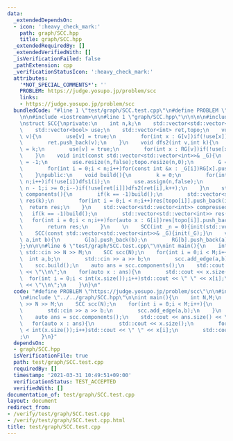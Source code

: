 ```yaml
---
data:
  _extendedDependsOn:
  - icon: ':heavy_check_mark:'
    path: graph/SCC.hpp
    title: graph/SCC.hpp
  _extendedRequiredBy: []
  _extendedVerifiedWith: []
  _isVerificationFailed: false
  _pathExtension: cpp
  _verificationStatusIcon: ':heavy_check_mark:'
  attributes:
    '*NOT_SPECIAL_COMMENTS*': ''
    PROBLEM: https://judge.yosupo.jp/problem/scc
    links:
    - https://judge.yosupo.jp/problem/scc
  bundledCode: "#line 1 \"test/graph/SCC.test.cpp\"\n#define PROBLEM \"https://judge.yosupo.jp/problem/scc\"\
    \n\n#include <iostream>\n\n#line 1 \"graph/SCC.hpp\"\n\n\n\n#include <vector>\n\
    \nstruct SCC{\nprivate:\n    int n,k;\n    std::vector<std::vector<int>> G,RG;\n\
    \    std::vector<bool> use;\n    std::vector<int> ret,topo;\n    void dfs1(int\
    \ v){\n        use[v] = true;\n        for(int x : G[v])if(!use[x])dfs1(x);\n\
    \        ret.push_back(v);\n    }\n    void dfs2(int v,int k){\n        topo[v]\
    \ = k;\n        use[v] = true;\n        for(int x : RG[v])if(!use[x])dfs2(x,k);\n\
    \    }\n    void init(const std::vector<std::vector<int>>& _G){\n        n = _G.size();k\
    \ = -1;\n        use.resize(n,false);topo.resize(n,0);\n        G = _G;RG.resize(n);\n\
    \        for(int i = 0;i < n;i++)for(const int &x : _G[i])RG[x].push_back(i);\n\
    \    }\npublic:\n    void build(){\n        k = 0;\n        for(int i = 0;i <\
    \ n;i++)if(!use[i])dfs1(i);\n        use.assign(n,false);\n        for(int i =\
    \ n - 1;i >= 0;i--)if(!use[ret[i]])dfs2(ret[i],k++);\n    }\n    std::vector<std::vector<int>>\
    \ components(){\n        if(k == -1)build();\n        std::vector<std::vector<int>>\
    \ res(k);\n        for(int i = 0;i < n;i++)res[topo[i]].push_back(i);\n      \
    \  return res;\n    }\n    std::vector<std::vector<int>> compressed(){\n     \
    \   if(k == -1)build();\n        std::vector<std::vector<int>> res(n);\n     \
    \   for(int i = 0;i < n;i++)for(auto x : G[i])res[topo[i]].push_back(topo[x]);\n\
    \        return res;\n    }\n    \n    SCC(int _n = 0){init(std::vector<std::vector<int>>(_n));}\n\
    \    SCC(const std::vector<std::vector<int>>& _G){init(_G);}\n    void add_edge(int\
    \ a,int b){\n        G[a].push_back(b);\n        RG[b].push_back(a);\n    }\n\
    };\n\n\n#line 6 \"test/graph/SCC.test.cpp\"\n\nint main(){\n    int N,M;\n   \
    \ std::cin >> N >> M;\n    SCC scc(N);\n    for(int i = 0;i < M;i++){\n      \
    \  int a,b;\n        std::cin >> a >> b;\n        scc.add_edge(a,b);\n    }\n\
    \    scc.build();\n    auto ans = scc.components();\n    std::cout << ans.size()\
    \ << \"\\n\";\n    for(auto x : ans){\n        std::cout << x.size();\n      \
    \  for(int i = 0;i < int(x.size());i++)std::cout << \" \" << x[i];\n        std::cout\
    \ << \"\\n\";\n    }\n}\n"
  code: "#define PROBLEM \"https://judge.yosupo.jp/problem/scc\"\n\n#include <iostream>\n\
    \n#include \"../../graph/SCC.hpp\"\n\nint main(){\n    int N,M;\n    std::cin\
    \ >> N >> M;\n    SCC scc(N);\n    for(int i = 0;i < M;i++){\n        int a,b;\n\
    \        std::cin >> a >> b;\n        scc.add_edge(a,b);\n    }\n    scc.build();\n\
    \    auto ans = scc.components();\n    std::cout << ans.size() << \"\\n\";\n \
    \   for(auto x : ans){\n        std::cout << x.size();\n        for(int i = 0;i\
    \ < int(x.size());i++)std::cout << \" \" << x[i];\n        std::cout << \"\\n\"\
    ;\n    }\n}"
  dependsOn:
  - graph/SCC.hpp
  isVerificationFile: true
  path: test/graph/SCC.test.cpp
  requiredBy: []
  timestamp: '2021-03-31 10:49:51+09:00'
  verificationStatus: TEST_ACCEPTED
  verifiedWith: []
documentation_of: test/graph/SCC.test.cpp
layout: document
redirect_from:
- /verify/test/graph/SCC.test.cpp
- /verify/test/graph/SCC.test.cpp.html
title: test/graph/SCC.test.cpp
---
```

